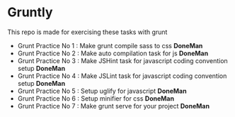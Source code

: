 # Gruntly
This repo is made for exercising these tasks with grunt

* Grunt Practice No 1 : Make grunt compile sass to css **DoneMan**
* Grunt Practice No 2 : Make auto compilation task for js **DoneMan**
* Grunt Practice No 3 : Make JSHint task for javascript coding convention setup **DoneMan**
* Grunt Practice No 4 : Make JSLint task for javascript coding convention setup **DoneMan**
* Grunt Practice No 5 : Setup uglify for javascript **DoneMan**
* Grunt Practice No 6 : Setup minifier for css **DoneMan**
* Grunt Practice No 7 : Make grunt serve for your project **DoneMan**
